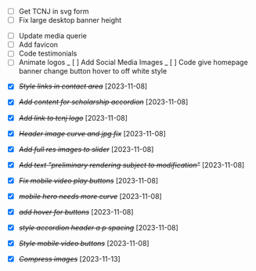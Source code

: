 - [ ] Get TCNJ in svg form
- [ ] Fix large desktop banner height

* [ ] Update media querie
* [ ] Add favicon
* [ ] Code testimonials
* [ ] Animate logos
      _ [ ] Add Social Media Images
      _ [ ] Code give homepage banner
      change button hover to off white style

- [x] ~~_Style links in contact area_~~ [2023-11-08]
- [x] ~~_Add content for scholarship accordion_~~ [2023-11-08]
- [x] ~~_Add link to tcnj logo_~~ [2023-11-08]

- [x] ~~_Header image curve and jpg fix_~~ [2023-11-08]

- [x] ~~_Add full res images to slider_~~ [2023-11-08]
- [x] ~~_Add text "preliminary rendering subject to modification"_~~ [2023-11-08]
- [x] ~~_Fix mobile video play buttons_~~ [2023-11-08]

* [x] ~~_mobile hero needs more curve_~~ [2023-11-08]

- [x] ~~_add hover for buttons_~~ [2023-11-08]

- [x] ~~_style accordion header a p spacing_~~ [2023-11-08]
- [x] ~~_Style mobile video buttons_~~ [2023-11-08]
- [x] ~~_Compress images_~~ [2023-11-13]
